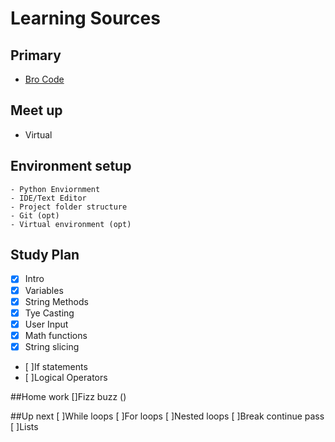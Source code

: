 # Learning Sources
## Primary
- [Bro Code](https://www.youtube.com/watch?v=XKHEtdqhLK8)


## Meet up
 - Virtual

## Environment setup 
    - Python Enviornment
    - IDE/Text Editor 
    - Project folder structure
    - Git (opt)
    - Virtual environment (opt)


## Study Plan
- [x] Intro
- [x] Variables
- [x] String Methods
- [x] Tye Casting
- [x] User Input 
- [x] Math functions
- [x] String slicing
- [ ]If statements
- [ ]Logical Operators

##Home work
[]Fizz buzz ()


##Up next 
[ ]While loops
[ ]For loops
[ ]Nested loops
[ ]Break continue pass
[ ]Lists
